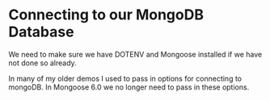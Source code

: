 # Connecting to our MongoDB Database  
We need to make sure we have DOTENV and Mongoose installed if we have not done so already.  

In many of my older demos I used to pass in options for connecting to mongoDB. In Mongoose 6.0 we no longer need to pass in these options. 